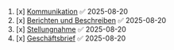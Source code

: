 1. [x] [Kommunikation](Kommunikation.md) ✅ 2025-08-20
2. [x] [Berichten und Beschreiben](Berichten_und_Beschreiben.md) ✅ 2025-08-20
3. [x] [Stellungnahme](Stellungnahme.md) ✅ 2025-08-20
4. [x] [Geschäftsbrief](Geschäftsbrief.md) ✅ 2025-08-20